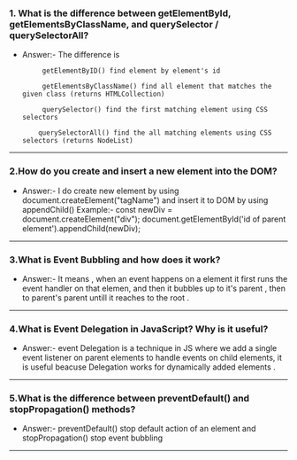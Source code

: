 ### 1. What is the difference between getElementById, getElementsByClassName, and querySelector / querySelectorAll?

-  Answer:- The difference is

            getElementByID() find element by element's id

            getElementsByClassName() find all element that matches the given class (returns HTMLCollection)

            querySelector() find the first matching element using CSS selectors

           querySelectorAll() find the all matching elements using CSS selectors (returns NodeList)

---


### 2.How do you create and insert a new element into the DOM? 

- Answer:- I do create new element by using document.createElement("tagName") and insert it to DOM by using appendChild()
            Example:- const newDiv = document.createElement("div");
            document.getElementById('id of parent element').appendChild(newDiv);

---

### 3.What is Event Bubbling and how does it work? 

- Answer:- It means , when an event happens on a element it first runs the event handler on that elemen, and then it bubbles up to it's parent , then to parent's parent untill it reaches to the root .
---



### 4.What is Event Delegation in JavaScript? Why is it useful? 

- Answer:- event Delegation is a technique in JS where we add a single event listener on parent elements to handle events on child elements, it is useful beacuse Delegation works for dynamically added elements . 

---

### 5.What is the difference between preventDefault() and stopPropagation() methods?

- Answer:- preventDefault() stop default action of an element and stopPropagation() stop event bubbling

---
